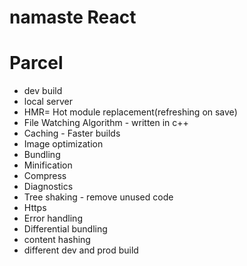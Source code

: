 # namaste React

# Parcel
- dev build
- local server
- HMR= Hot module replacement(refreshing on save)
- File Watching Algorithm - written in c++ 
- Caching - Faster builds 
- Image optimization
- Bundling
- Minification
- Compress
- Diagnostics
- Tree shaking - remove unused code
- Https
- Error handling
- Differential bundling
- content hashing
- different dev and prod build